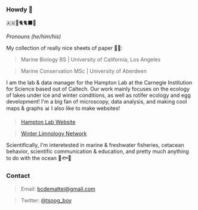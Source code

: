### Howdy 🤠
🇦🇲🔬🐈🐈‍⬛🎤

_Pronouns (he/him/his)_

My collection of really nice sheets of paper 👨‍🎓:
> Marine Biology BS | University of California, Los Angeles

> Marine Conservation MSc | University of Aberdeen

I am the lab & data manager for the Hampton Lab at the Carnegie Institution for Science based out of Caltech. Our work mainly focuses on the ecology of lakes under ice and winter conditions, as well as rotifer ecology and egg development! I'm a big fan of microscopy, data analysis, and making cool maps & graphs 📊 I also like to make websites!

> [Hampton Lab Website](https://hampton-lab.github.io/Hampton-Lab/)

> [Winter Limnology Network](https://winter-ice.github.io/winter-ice/)

Scientifically, I'm interetested in marine & freshwater fisheries, cetacean behavior, scientific communication & education, and pretty much anything to do with the ocean 🌊🐟🐋

### Contact
> Email: [bcdemattei@gmail.com](mailto:bcdemattei@gmail.com)

> Twitter: [@tsoog_boy](https://twitter.com/tsoog_boy)

